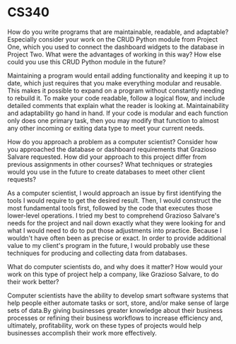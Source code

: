 # CS340

How do you write programs that are maintainable, readable, and adaptable? Especially consider your work on the CRUD Python module from Project One, which you used to connect the dashboard widgets to the database in Project Two. What were the advantages of working in this way? How else could you use this CRUD Python module in the future?

Maintaining a program would entail adding functionality and keeping it up to date, which just requires that you make everything modular and reusable. This makes it possible to expand on a program without constantly needing to rebuild it. To make your code readable, follow a logical flow, and include detailed comments that explain what the reader is looking at. Maintainability and adaptability go hand in hand. If your code is modular and each function only does one primary task, then you may modify that function to almost any other incoming or exiting data type to meet your current needs.

How do you approach a problem as a computer scientist? Consider how you approached the database or dashboard requirements that Grazioso Salvare requested. How did your approach to this project differ from previous assignments in other courses? What techniques or strategies would you use in the future to create databases to meet other client requests?

As a computer scientist, I would approach an issue by first identifying the tools I would require to get the desired result. Then, I would construct the most fundamental tools first, followed by the code that executes those lower-level operations. I tried my best to comprehend Grazioso Salvare's needs for the project and nail down exactly what they were looking for and what I would need to do to put those adjustments into practice. Because I wouldn't have often been as precise or exact. In order to provide additional value to my client's program in the future, I would probably use these techniques for producing and collecting data from databases.

What do computer scientists do, and why does it matter? How would your work on this type of project help a company, like Grazioso Salvare, to do their work better?

Computer scientists have the ability to develop smart software systems that help people either automate tasks or sort, store, and/or make sense of large sets of data.By giving businesses greater knowledge about their business processes or refining their business workflows to increase efficiency and, ultimately, profitability, work on these types of projects would help businesses accomplish their work more effectively.
